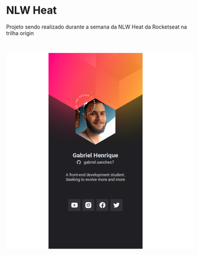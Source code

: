 # NLW Heat 
Projeto sendo realizado durante a semana da NLW Heat da Rocketseat na trilha origin

</br>
<p align="center">
<img  src="./images/project-img.png"></img>
</p>
